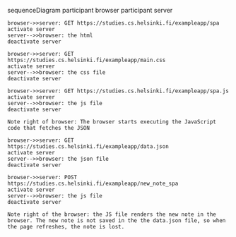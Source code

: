 sequenceDiagram
  participant browser
  participant server

    browser->>server: GET https://studies.cs.helsinki.fi/exampleapp/spa
    activate server
    server-->>browser: the html
    deactivate server

    browser->>server: GET https://studies.cs.helsinki.fi/exampleapp/main.css
    activate server
    server-->>browser: the css file
    deactivate server

    browser->>server: GET https://studies.cs.helsinki.fi/exampleapp/spa.js
    activate server
    server-->>browser: the js file
    deactivate server

    Note right of browser: The browser starts executing the JavaScript code that fetches the JSON

    browser->>server: GET https://studies.cs.helsinki.fi/exampleapp/data.json
    activate server
    server-->>browser: the json file
    deactivate server

    browser->>server: POST https://studies.cs.helsinki.fi/exampleapp/new_note_spa
    activate server
    server-->>browser: the js file
    deactivate server

    Note right of the browser: the JS file renders the new note in the browser. The new note is not saved in the the data.json file, so when the page refreshes, the note is lost.




